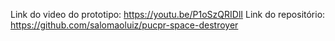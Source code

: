 Link do video do prototipo: https://youtu.be/P1oSzQRIDlI
Link do repositório: https://github.com/salomaoluiz/pucpr-space-destroyer
